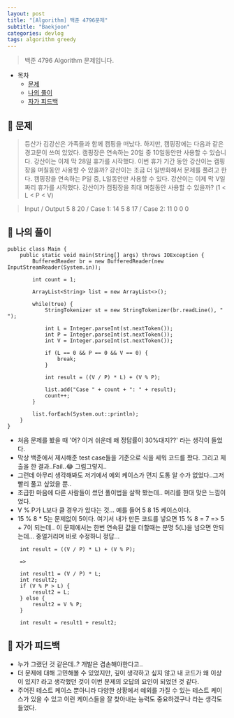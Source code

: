 ```yaml
---
layout: post
title: "[Algorithm] 백준 4796문제"
subtitle: "Baekjoon"
categories: devlog
tags: algorithm greedy
---
```


> 백준 4796 Algorithm 문제입니다.

<!---more--->

- 목차
  - [문제](#-문제)
  - [나의 풀이](#-나의-풀이)
  - [자가 피드백](#-자가-피드백)

## 📌 문제

> 등산가 김강산은 가족들과 함께 캠핑을 떠났다. 하지만, 캠핑장에는 다음과 같은 경고문이 쓰여 있었다.
> 캠핑장은 연속하는 20일 중 10일동안만 사용할 수 있습니다.
> 강산이는 이제 막 28일 휴가를 시작했다. 이번 휴가 기간 동안 강산이는 캠핑장을 며칠동안 사용할 수 있을까?
> 강산이는 조금 더 일반화해서 문제를 풀려고 한다.
> 캠핑장을 연속하는 P일 중, L일동안만 사용할 수 있다. 강산이는 이제 막 V일짜리 휴가를 시작했다. 강산이가 캠핑장을 최대 며칠동안 사용할 수 있을까? (1 < L < P < V)

> Input / Output
> 5 8 20 / Case 1: 14
> 5 8 17 / Case 2: 11
> 0 0 0

## 📌 나의 풀이

```
public class Main {
    public static void main(String[] args) throws IOException {
        BufferedReader br = new BufferedReader(new InputStreamReader(System.in));

        int count = 1;

        ArrayList<String> list = new ArrayList<>();

        while(true) {
            StringTokenizer st = new StringTokenizer(br.readLine(), " ");

            int L = Integer.parseInt(st.nextToken());
            int P = Integer.parseInt(st.nextToken());
            int V = Integer.parseInt(st.nextToken());

            if (L == 0 && P == 0 && V == 0) {
                break;
            }

            int result = ((V / P) * L) + (V % P);

            list.add("Case " + count + ": " + result);
            count++;
        }

        list.forEach(System.out::println);
    }
}

```

- 처음 문제를 봤을 때 '어? 이거 쉬운데 왜 정답률이 30%대지??' 라는 생각이 들었다.
- 막상 백준에서 제시해준 test case들을 기준으로 식을 세워 코드를 짰다. 그리고 제출을 한 결과..Fail..😂 그럼그렇지..
- 그런데 아무리 생각해봐도 저기에서 예외 케이스가 먼지 도통 알 수가 없었다..그저 빨리 풀고 싶었을 뿐..
- 조급한 마음에 다른 사람들이 썼던 풀이법을 살짝 봤는데.. 머리를 한대 맞은 느낌이었다.
- V % P가 L보다 클 경우가 있다는 것... 예를 들어 5 8 15 케이스이다.
- 15 % 8 \* 5는 문제없이 5이다. 여기서 내가 만든 코드를 넣으면 15 % 8 = 7 => 5 + 7이 되는데.. 이 문제에서는 한번 연속된 값을 더할때는 분명 5(L)을 넘으면 안되는데... 중얼거리며 바로 수정하니 정답...

```
    int result = ((V / P) * L) + (V % P);

    =>

    int result1 = (V / P) * L;
    int result2;
    if (V % P > L) {
        result2 = L;
    } else {
        result2 = V % P;
    }

    int result = result1 + result2;
```

## 📌 자가 피드백

- 누가 그랬던 것 같은데..? 개발은 겸손해야한다고..
- 더 문제에 대해 고민해볼 수 있었지만, 깊이 생각하고 싶지 않고 내 코드가 왜 이상이 있지? 라고 생각했던 것이 이번 문제의 오답의 요인이 되었던 것 같다.
- 주어진 테스트 케이스 뿐아니라 다양한 상황에서 예외를 가질 수 있는 테스트 케이스가 있을 수 있고 이런 케이스들을 잘 찾아내는 능력도 중요하겠구나 라는 생각도 들었다.
